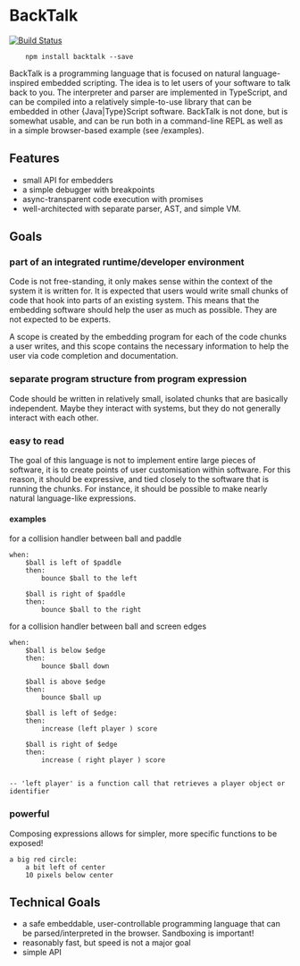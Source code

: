 # BackTalk

[![Build Status](https://travis-ci.org/yourpalal/backtalk.svg)](https://travis-ci.org/yourpalal/backtalk)

        npm install backtalk --save

BackTalk is a programming language that is focused on natural language-inspired embedded scripting. The idea is to let users of your software to talk back to you. The interpreter and parser are implemented in TypeScript, and can be compiled into a relatively simple-to-use library that can be embedded in other {Java|Type}Script software. BackTalk is not done, but is somewhat usable, and can be run both in a command-line REPL as well as in a simple browser-based example (see /examples).

## Features

 * small API for embedders
 * a simple debugger with breakpoints
 * async-transparent code execution with promises
 * well-architected with separate parser, AST, and simple VM.

## Goals
### part of an integrated runtime/developer environment

Code is not free-standing, it only makes sense within the context of the system it is written for. It is expected that users would write small chunks of code that hook into parts of an existing system. This means that the embedding software should help the user as much as possible. They are not expected to be experts.

A scope is created by the embedding program for each of the code chunks a user writes, and this scope contains the necessary information to help the user via code completion and documentation.


### separate program structure from program expression

Code should be written in relatively small, isolated chunks that are basically independent. Maybe they interact with systems, but they do not generally interact with each other.

### easy to read

The goal of this language is not to implement entire large pieces of software, it is to create points of user customisation within software. For this reason, it should be expressive, and tied closely to the software that is running the chunks. For instance, it should be possible to make nearly natural language-like expressions.

#### examples

for a collision handler between ball and paddle

    when:
        $ball is left of $paddle
        then:
            bounce $ball to the left

        $ball is right of $paddle
        then:
            bounce $ball to the right

for a collision handler between ball and screen edges

    when:
        $ball is below $edge
        then:
            bounce $ball down

        $ball is above $edge
        then:
            bounce $ball up

        $ball is left of $edge:
        then:
            increase (left player ) score

        $ball is right of $edge
        then:
            increase ( right player ) score


    -- 'left player' is a function call that retrieves a player object or identifier

### powerful

Composing expressions allows for simpler, more specific functions to be exposed!

    a big red circle:
        a bit left of center
        10 pixels below center

## Technical Goals

 * a safe embeddable, user-controllable programming language that can be parsed/interpreted in the browser. Sandboxing is important!
 * reasonably fast, but speed is not a major goal
 * simple API
